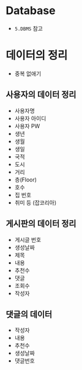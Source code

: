 # Database

- `5.DBMS` 참고

# 데이터의 정리

- 중복 없애기

## 사용자의 데이터 정리

- 사용자명
- 사용자 아이디
- 사용자 PW
- 생년
- 생월
- 생일
- 국적
- 도시
- 거리
- 층(Floor)
- 호수
- 집 번호
- 취미 등 (잡코리아)

## 게시판의 데이터 정리

- 게시글 번호
- 생성날짜
- 제목
- 내용
- 추천수
- 댓글
- 조회수
- 작성자

## 댓글의 데이터

- 작성자
- 내용
- 추천수
- 생성날짜
- 댓글번호
